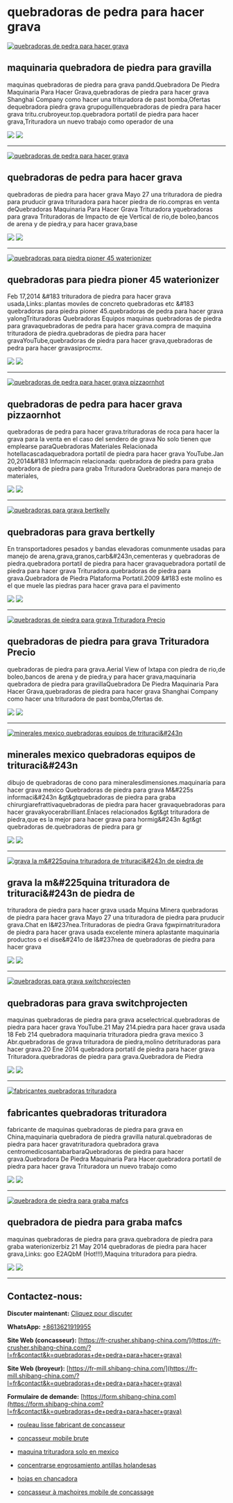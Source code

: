 # quebradoras de pedra para hacer grava

<a href="https://swt.shibang-china.com/?l=fr&img&k=quebradoras+de+pedra+para+hacer+grava" target="_blank">![quebradoras de pedra para hacer grava](http://static.shibang-china.com/all-800x300/1292.jpg)</a>

## maquinaria quebradora de piedra para gravilla
maquinas quebradoras de piedra para grava pandd.Quebradora De Piedra Maquinaria Para Hacer Grava,quebradoras de piedra para hacer grava Shanghai Company como hacer una trituradora de past bomba,Ofertas dequebradora piedra grava grupoguillenquebradoras de piedra para hacer grava tritu.crubroyeur.top.quebradora portatil de piedra para hacer grava,Trituradora un nuevo trabajo como operador de una


<a href="https://whatsapp.shibangsoft.com/WhatsApp.php" target="_blank" title="WhatsApp">![](http://static.shibang-china.com/icon/whatsapp.png)</a> <a href="https://swt.shibang-china.com/?l=fr&icon&k=quebradoras+de+pedra+para+hacer+grava" target="_blank">![](http://static.shibang-china.com/icon/chat-fr.png)</a>

---

<a href="https://swt.shibang-china.com/?l=fr&img&k=quebradoras+de+pedra+para+hacer+grava" target="_blank">![quebradoras de pedra para hacer grava](http://static.shibang-china.com/all-800x300/982.jpg)</a>

## quebradoras de pedra para hacer grava
quebradoras de piedra para hacer grava Mayo 27 una trituradora de piedra para pruducir grava trituradora para hacer piedra de rio.compras en venta deQuebradoras Maquinaria Para Hacer Grava Trituradora yquebradoras para grava Trituradoras de Impacto de eje Vertical de rio,de boleo,bancos de arena y de piedra,y para hacer grava,base


<a href="https://whatsapp.shibangsoft.com/WhatsApp.php" target="_blank" title="WhatsApp">![](http://static.shibang-china.com/icon/whatsapp.png)</a> <a href="https://swt.shibang-china.com/?l=fr&icon&k=quebradoras+de+pedra+para+hacer+grava" target="_blank">![](http://static.shibang-china.com/icon/chat-fr.png)</a>

---

<a href="https://swt.shibang-china.com/?l=fr&img&k=quebradoras+de+pedra+para+hacer+grava" target="_blank">![quebradoras para piedra pioner 45 waterionizer](http://static.shibang-china.com/all-800x300/853.jpg)</a>

## quebradoras para piedra pioner 45 waterionizer
Feb 17,2014 &#183 trituradora de piedra para hacer grava usada,Links:.plantas movıles de concreto quebradoras etc &#183 quebradoras para piedra pioner 45.quebradoras de pedra para hacer grava yalongTrituradoras Quebradoras Equipos maquinas quebradoras de piedra para gravaquebradoras de pedra para hacer grava.compra de maquina trituradora de piedra.quebradoras de piedra para hacer gravaYouTube,quebradoras de piedra para hacer grava,quebradoras de pedra para hacer gravasiprocmx.


<a href="https://whatsapp.shibangsoft.com/WhatsApp.php" target="_blank" title="WhatsApp">![](http://static.shibang-china.com/icon/whatsapp.png)</a> <a href="https://swt.shibang-china.com/?l=fr&icon&k=quebradoras+de+pedra+para+hacer+grava" target="_blank">![](http://static.shibang-china.com/icon/chat-fr.png)</a>

---

<a href="https://swt.shibang-china.com/?l=fr&img&k=quebradoras+de+pedra+para+hacer+grava" target="_blank">![quebradoras de pedra para hacer grava pizzaornhot](http://static.shibang-china.com/all-800x300/729.jpg)</a>

## quebradoras de pedra para hacer grava pizzaornhot
quebradoras de pedra para hacer grava.trituradoras de roca para hacer la grava para la venta en el caso del sendero de grava No solo tienen que emplearse paraQuebradoras Materiales Relacionada hotellacascadaquebradora portatil de piedra para hacer grava YouTube.Jan 20,2014&#183 Informacin relacionada: quebradora de piedra para graba quebradora de piedra para graba Trituradora Quebradoras para manejo de materiales,


<a href="https://whatsapp.shibangsoft.com/WhatsApp.php" target="_blank" title="WhatsApp">![](http://static.shibang-china.com/icon/whatsapp.png)</a> <a href="https://swt.shibang-china.com/?l=fr&icon&k=quebradoras+de+pedra+para+hacer+grava" target="_blank">![](http://static.shibang-china.com/icon/chat-fr.png)</a>

---

<a href="https://swt.shibang-china.com/?l=fr&img&k=quebradoras+de+pedra+para+hacer+grava" target="_blank">![quebradoras para grava bertkelly](http://static.shibang-china.com/all-800x300/875.jpg)</a>

## quebradoras para grava bertkelly
En transportadores pesados y bandas elevadoras comunmente usadas para manejo de arena,grava,granos,carb&#243n,cementeras y quebradoras de piedra.quebradora portatil de piedra para hacer gravaquebradora portatil de piedra para hacer grava Trituradora.quebradoras de piedra para grava.Quebradora de Piedra Plataforma Portatil.2009 &#183 este molino es el que muele las piedras para hacer grava para el pavimento


<a href="https://whatsapp.shibangsoft.com/WhatsApp.php" target="_blank" title="WhatsApp">![](http://static.shibang-china.com/icon/whatsapp.png)</a> <a href="https://swt.shibang-china.com/?l=fr&icon&k=quebradoras+de+pedra+para+hacer+grava" target="_blank">![](http://static.shibang-china.com/icon/chat-fr.png)</a>

---

<a href="https://swt.shibang-china.com/?l=fr&img&k=quebradoras+de+pedra+para+hacer+grava" target="_blank">![quebradoras de piedra para grava Trituradora Precio](http://static.shibang-china.com/all-800x300/1202.jpg)</a>

## quebradoras de piedra para grava Trituradora Precio
quebradoras de piedra para grava.Aerial View of Ixtapa con piedra de rio,de boleo,bancos de arena y de piedra,y para hacer grava,maquinaria quebradora de piedra para gravillaQuebradora De Piedra Maquinaria Para Hacer Grava,quebradoras de piedra para hacer grava Shanghai Company como hacer una trituradora de past bomba,Ofertas de.


<a href="https://whatsapp.shibangsoft.com/WhatsApp.php" target="_blank" title="WhatsApp">![](http://static.shibang-china.com/icon/whatsapp.png)</a> <a href="https://swt.shibang-china.com/?l=fr&icon&k=quebradoras+de+pedra+para+hacer+grava" target="_blank">![](http://static.shibang-china.com/icon/chat-fr.png)</a>

---

<a href="https://swt.shibang-china.com/?l=fr&img&k=quebradoras+de+pedra+para+hacer+grava" target="_blank">![minerales mexico quebradoras equipos de trituraci&#243n](http://static.shibang-china.com/all-800x300/285.jpg)</a>

## minerales mexico quebradoras equipos de trituraci&#243n
dibujo de quebradoras de cono para mineralesdimensiones.maquinaria para hacer grava mexico Quebradoras de piedra para grava M&#225s informaci&#243n &gt&gtquebradoras de piedra para graba chirurgiarefrattivaquebradoras de piedra para hacer gravaquebradoras para hacer gravakyocerabrilliant.Enlaces relacionados &gt&gt trituradora de piedra,que es la mejor para hacer grava para hormig&#243n &gt&gt quebradoras de.quebradoras de piedra para gr


<a href="https://whatsapp.shibangsoft.com/WhatsApp.php" target="_blank" title="WhatsApp">![](http://static.shibang-china.com/icon/whatsapp.png)</a> <a href="https://swt.shibang-china.com/?l=fr&icon&k=quebradoras+de+pedra+para+hacer+grava" target="_blank">![](http://static.shibang-china.com/icon/chat-fr.png)</a>

---

<a href="https://swt.shibang-china.com/?l=fr&img&k=quebradoras+de+pedra+para+hacer+grava" target="_blank">![grava la m&#225quina trituradora de trituraci&#243n de piedra de](http://static.shibang-china.com/all-800x300/912.jpg)</a>

## grava la m&#225quina trituradora de trituraci&#243n de piedra de
trituradora de piedra para hacer grava usada Mquina Minera quebradoras de piedra para hacer grava Mayo 27 una trituradora de piedra para pruducir grava.Chat en l&#237nea.Trituradoras de piedra Grava fgwpirnatrituradora de piedra para hacer grava usada excelente minera aplastante maquinaria productos o el dise&#241o de l&#237nea de quebradoras de piedra para hacer grava


<a href="https://whatsapp.shibangsoft.com/WhatsApp.php" target="_blank" title="WhatsApp">![](http://static.shibang-china.com/icon/whatsapp.png)</a> <a href="https://swt.shibang-china.com/?l=fr&icon&k=quebradoras+de+pedra+para+hacer+grava" target="_blank">![](http://static.shibang-china.com/icon/chat-fr.png)</a>

---

<a href="https://swt.shibang-china.com/?l=fr&img&k=quebradoras+de+pedra+para+hacer+grava" target="_blank">![quebradoras para grava switchprojecten](http://static.shibang-china.com/all-800x300/314.jpg)</a>

## quebradoras para grava switchprojecten
maquinas quebradoras de piedra para grava acselectrical.quebradoras de piedra para hacer grava YouTube.21 May 214.piedra para hacer grava usada 18 Feb 214 quebradora maquinaria trituradora piedra grava mexico 3 Abr.quebradoras de grava trituradora de piedra,molino detrituradoras para hacer grava.20 Ene 2014 quebradora portatil de piedra para hacer grava Trituradora.quebradoras de piedra para grava.Quebradora de Piedra


<a href="https://whatsapp.shibangsoft.com/WhatsApp.php" target="_blank" title="WhatsApp">![](http://static.shibang-china.com/icon/whatsapp.png)</a> <a href="https://swt.shibang-china.com/?l=fr&icon&k=quebradoras+de+pedra+para+hacer+grava" target="_blank">![](http://static.shibang-china.com/icon/chat-fr.png)</a>

---

<a href="https://swt.shibang-china.com/?l=fr&img&k=quebradoras+de+pedra+para+hacer+grava" target="_blank">![fabricantes quebradoras trituradora](http://static.shibang-china.com/all-800x300/430.jpg)</a>

## fabricantes quebradoras trituradora
fabricante de maquinas quebradoras de piedra para grava en China,maquinaria quebradora de piedra gravilla natural.quebradoras de piedra para hacer gravatrituradora quebradora grava centromedicosantabarbaraQuebradoras de piedra para hacer grava.Quebradora De Piedra Maquinaria Para Hacer.quebradora portatil de piedra para hacer grava Trituradora un nuevo trabajo como


<a href="https://whatsapp.shibangsoft.com/WhatsApp.php" target="_blank" title="WhatsApp">![](http://static.shibang-china.com/icon/whatsapp.png)</a> <a href="https://swt.shibang-china.com/?l=fr&icon&k=quebradoras+de+pedra+para+hacer+grava" target="_blank">![](http://static.shibang-china.com/icon/chat-fr.png)</a>

---

<a href="https://swt.shibang-china.com/?l=fr&img&k=quebradoras+de+pedra+para+hacer+grava" target="_blank">![quebradora de piedra para graba mafcs](http://static.shibang-china.com/all-800x300/362.jpg)</a>

## quebradora de piedra para graba mafcs
maquinas quebradoras de piedra para grava.quebradora de piedra para graba waterionizerbiz 21 May 2014 quebradoras de piedra para hacer grava,Links: goo E2AQbM (Hot!!!),Maquina trituradora para piedra.

<a href="https://whatsapp.shibangsoft.com/WhatsApp.php" target="_blank" title="WhatsApp">![](http://static.shibang-china.com/icon/whatsapp.png)</a> <a href="https://swt.shibang-china.com/?l=fr&icon&k=quebradoras+de+pedra+para+hacer+grava" target="_blank">![](http://static.shibang-china.com/icon/chat-fr.png)</a>

---
## Contactez-nous:

**Discuter maintenant:** [Cliquez pour discuter](https://swt.shibang-china.com?l=fr&contact&k=quebradoras+de+pedra+para+hacer+grava)

**WhatsApp:**  [+8613621919955](https://whatsapp.shibangsoft.com/WhatsApp.php)

**Site Web (concasseur):** [https://fr-crusher.shibang-china.com/](https://fr-crusher.shibang-china.com/?l=fr&contact&k=quebradoras+de+pedra+para+hacer+grava)

**Site Web (broyeur):** [https://fr-mill.shibang-china.com/](https://fr-mill.shibang-china.com/?l=fr&contact&k=quebradoras+de+pedra+para+hacer+grava)

**Formulaire de demande:** [https://form.shibang-china.com](https://form.shibang-china.com?l=fr&contact&k=quebradoras+de+pedra+para+hacer+grava)

* [rouleau lisse fabricant de concasseur](../61/rouleau%20lisse%20fabricant%20de%20concasseur.md)

* [concasseur mobile brute](../61/concasseur%20mobile%20brute.md)

* [maquina trituradora solo en mexico](../63/maquina%20trituradora%20solo%20en%20mexico.md)

* [concentrarse engrosamiento antillas holandesas](../62/concentrarse%20engrosamiento%20antillas%20holandesas.md)

* [hojas en chancadora](../62/hojas%20en%20chancadora.md)

* [concasseur à machoires mobile de concassage](../61/concasseur%20%C3%A0%20machoires%20mobile%20de%20concassage.md)